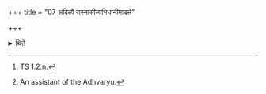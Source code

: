 +++
title = "07 अदित्यै रास्नासीत्यभिधानीमादत्ते"

+++

<details><summary>थिते</summary>

7. With adityai rāsnāsi[^1] (the milker)[^2] takes the rope for tethening the calf.  

[^1]: TS 1.2.n.  

[^2]: An assistant of the Adhvaryu.
</details>
